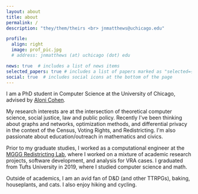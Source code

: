 ```yaml
---
layout: about
title: about
permalink: /
description: "they/them/theirs <br> jnmatthews@uchicago.edu"

profile:
  align: right
  image: prof_pic.jpg
  # address: jnmatthews (at) uchicago (dot) edu

news: true  # includes a list of news items
selected_papers: true # includes a list of papers marked as "selected={true}"
social: true  # includes social icons at the bottom of the page
---
```


I am a PhD student in Computer Science at the University of Chicago, advised by [Aloni Cohen](https://aloni.net).

My research interests are at the intersection of theoretical computer science, social justice, law and public policy.  Recently I've been thinking about graphs and networks, optimization methods, and differential privacy in the context of the Census, Voting Rights, and Redistricting.  I'm also passionate about education/outreach in mathematics and civics.

Prior to my graduate studies, I worked as a computational engineer at the [MGGG Redistricting Lab](https://www.mggg.org), where I worked on a mixture of academic research projects, software development, and analysis for VRA cases.  I graduated from Tufts University in 2019, where I studied computer science and math.

Outside of academics, I am an avid fan of D&D (and other TTRPGs), baking, houseplants, and cats.  I also enjoy hiking and cycling.

<!-- Write your biography here. Tell the world about yourself. Link to your favorite [subreddit](http://reddit.com). You can put a picture in, too. The code is already in, just name your picture `prof_pic.jpg` and put it in the `img/` folder.

Put your address / P.O. box / other info right below your picture. You can also disable any these elements by editing `profile` property of the YAML header of your `_pages/about.md`. Edit `_bibliography/papers.bib` and Jekyll will render your [publications page](/al-folio/publications/) automatically.

Link to your social media connections, too. This theme is set up to use [Font Awesome icons](http://fortawesome.github.io/Font-Awesome/) and [Academicons](https://jpswalsh.github.io/academicons/), like the ones below. Add your Facebook, Twitter, LinkedIn, Google Scholar, or just disable all of them. -->
